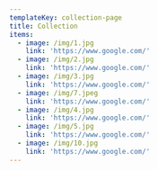 ```yaml
---
templateKey: collection-page
title: Collection
items:
  - image: /img/1.jpg
    link: 'https://www.google.com/'
  - image: /img/2.jpg
    link: 'https://www.google.com/'
  - image: /img/3.jpg
    link: 'https://www.google.com/'
  - image: /img/7.jpeg
    link: 'https://www.google.com/'
  - image: /img/4.jpg
    link: 'https://www.google.com/'
  - image: /img/5.jpg
    link: 'https://www.google.com/'
  - image: /img/10.jpg
    link: 'https://www.google.com/'
---
```


